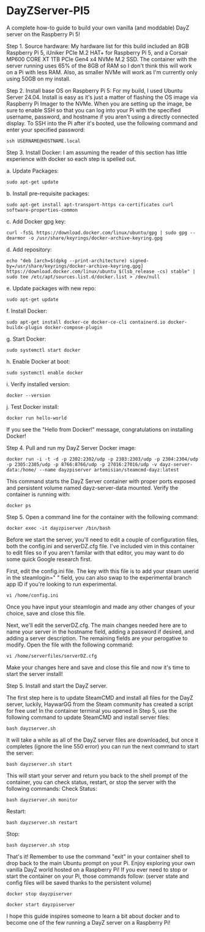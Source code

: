 # DayZServer-PI5
A complete how-to guide to build your own vanilla (and moddable) DayZ server on the Raspberry Pi 5!

Step 1. Source hardware: My hardware list for this build included an 8GB Raspberry Pi 5, iUniker PCIe M.2 HAT+ for Raspberry Pi 5, and a Corsair MP600 CORE XT 1TB PCIe Gen4 x4 NVMe M.2 SSD. The container with the server running uses 65% of the 8GB of RAM so I don't think this will work on a Pi with less RAM. Also, as smaller NVMe will work as I'm currently only using 50GB on my install.

Step 2. Install base OS on Raspberry Pi 5: For my build, I used Ubuntu Server 24.04. Install is easy as it's just a matter of flashing the OS image via Raspberry Pi Imager to the NVMe. When you are setting up the image, be sure to enable SSH so that you can log into your Pi with the specified username, password, and hostname if you aren't using a directly connected display. To SSH into the Pi after it's booted, use the following command and enter your specified password:
```console
ssh USERNAME@HOSTNAME.local
```
Step 3. Install Docker: I am assuming the reader of this section has little experience with docker so each step is spelled out.

a. Update Packages:
```console
sudo apt-get update
```
b. Install pre-requisite packages:
```console
sudo apt-get install apt-transport-https ca-certificates curl software-properties-common
```
c. Add Docker gpg key:
```console
curl -fsSL https://download.docker.com/linux/ubuntu/gpg | sudo gpg --dearmor -o /usr/share/keyrings/docker-archive-keyring.gpg
```
d. Add repository:
```console
echo "deb [arch=$(dpkg --print-architecture) signed-by=/usr/share/keyrings/docker-archive-keyring.gpg] https://download.docker.com/linux/ubuntu $(lsb_release -cs) stable" | sudo tee /etc/apt/sources.list.d/docker.list > /dev/null
```
e. Update packages with new repo:
```console
sudo apt-get update
```
f. Install Docker:
```console
sudo apt-get install docker-ce docker-ce-cli containerd.io docker-buildx-plugin docker-compose-plugin
```
g. Start Docker:
```console
sudo systemctl start docker
```
h. Enable Docker at boot:
```console
sudo systemctl enable docker
```
i. Verify installed version:
```console
docker --version
```
j. Test Docker install:
```console
docker run hello-world
```
If you see the "Hello from Docker!" message, congratulations on installing Docker!


Step 4. Pull and run my DayZ Server Docker image:
```console
docker run -i -t -d -p 2302:2302/udp -p 2303:2303/udp -p 2304:2304/udp -p 2305:2305/udp -p 8766:8766/udp -p 27016:27016/udp -v dayz-server-data:/home/ --name dayzpiserver artemisian/steamcmd-dayz:latest
```
This command starts the DayZ Server container with proper ports exposed and persistent volume named dayz-server-data mounted.
Verify the container is running with:
```console
docker ps
```
Step 5. Open a command line for the container with the following command:
```console
docker exec -it dayzpiserver /bin/bash
```
Before we start the server, you'll need to edit a couple of configuration files, both the config.ini and serverDZ.cfg file. I've included vim in this container to edit files so if you aren't familar with that editor, you may want to do some quick Google research first.

First, edit the config.ini file. The key with this file is to add your steam userid in the steamlogin=" " field, you can also swap to the experimental branch app ID if you're looking to run experimental. 
```console
vi /home/config.ini
```
Once you have input your steamlogin and made any other changes of your choice, save and close this file.

Next, we'll edit the serverDZ.cfg. The main changes needed here are to name your server in the hostname field, adding a password if desired, and adding a server description. The remaining fields are your perogative to modify. Open the file with the following command:
```console
vi /home/serverfiles/serverDZ.cfg
```
Make your changes here and save and close this file and now it's time to start the server install!

Step 5. Install and start the DayZ server.

The first step here is to update SteamCMD and install all files for the DayZ server, luckily, HaywarGG from the Steam community has created a script for free use!
In the container terminal you opened in Step 5, use the following command to update SteamCMD and install server files:
```console
bash dayzserver.sh
```
It will take a while as all of the DayZ server files are downloaded, but once it completes (ignore the line 550 error) you can run the next command to start the server:
```console
bash dayzserver.sh start
```
This will start your server and return you back to the shell prompt of the container, you can check status, restart, or stop the server with the following commands:
Check Status:
```console
bash dayzserver.sh monitor
```
Restart:
```console
bash dayzserver.sh restart
```
Stop:
```console
bash dayzserver.sh stop
```
That's it! Remember to use the command "exit" in your container shell to drop back to the main Ubuntu prompt on your Pi. Enjoy exploring your own vanilla DayZ world hosted on a Raspberry Pi! 
If you ever need to stop or start the container on your Pi, those commands follow: (server state and config files will be saved thanks to the persistent volume)
```console
docker stop dayzpiserver
```
```console
docker start dayzpiserver
```

I hope this guide inspires someone to learn a bit about docker and to become one of the few running a DayZ server on a Raspberry Pi!

